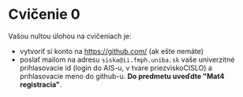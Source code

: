Cvičenie 0
==========

Vašou nultou úlohou na cvičeniach je:
* vytvoriť si konto na https://github.com/ (ak ešte nemáte)
* poslať mailom na  adresu `siska@ii.fmph.uniba.sk` vaše univerzitné
  prihlasovacie id (login do AIS-u, v tvare priezviskoCISLO) a prihlasovacie
  meno do github-u.  **Do predmetu uveďdte "Mat4 registracia"**.
